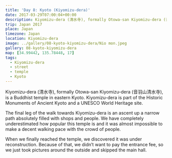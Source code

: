 ```yaml
---
title: 'Day 8: Kyoto (Kiyomizu-dera)'
date: 2017-03-29T07:00:04+00:00
description: Kiyomizu-dera (清水寺), formally Otowa-san Kiyomizu-dera (音羽山清水寺), is a Buddhist temple in eastern Kyoto.
trip: Japan 2017
place: Japan
timezone: Japan
location: Kiyomizu-dera
image: ../gallery/08-kyoto-kiyomizu-dera/Nio mon.jpeg
gallery: 08-kyoto-kiyomizu-dera
map: [34.99442, 135.78448, 17]
tags:
  - Kiyomizu-dera
  - street
  - temple
  - Kyoto
---
```


Kiyomizu-dera (清水寺), formally Otowa-san Kiyomizu-dera (音羽山清水寺), is a Buddhist temple in eastern Kyoto.
Kiyomizu-dera is part of the Historic Monuments of Ancient Kyoto and a UNESCO World Heritage site.

The final leg of the walk towards Kiyomizu-dera is an ascent up a narrow path absolutely filled with shops and people. We have completely underestimated how popular this temple is and it was almost impossible to make a decent walking pace with the crowd of people.

When we finally reached the temple, we discovered it was under reconstruction. Because of that, we didn’t want to pay the entrance fee, so we just took pictures around the outside and skipped the main hall.
